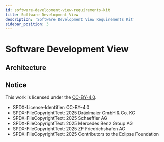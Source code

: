```yaml
---
id: software-development-view-requirements-kit
title: Software Development View
description: 'Software Development View Requirements Kit'
sidebar_position: 3
---
```


# Software Development View

## Architecture














## Notice

This work is licensed under the [CC-BY-4.0](https://creativecommons.org/licenses/by/4.0/legalcode).

- SPDX-License-Identifier: CC-BY-4.0
- SPDX-FileCopyrightText: 2025 Dräxlmaier GmbH & Co. KG
- SPDX-FileCopyrightText: 2025 Schaeffler AG
- SPDX-FileCopyrightText: 2025 Mercedes Benz Group AG
- SPDX-FileCopyrightText: 2025 ZF Friedrichshafen AG
- SPDX-FileCopyrightText: 2025 Contributors to the Eclipse Foundation